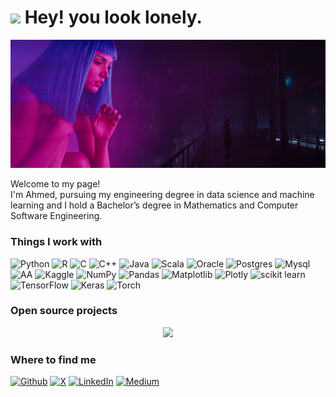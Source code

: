 <h1><img src="https://emojis.slackmojis.com/emojis/images/1531849430/4246/blob-sunglasses.gif?1531849430" width="30"/> Hey! you look lonely.</h1>

<p align="center">
  <img src="assets/Blade_Runner 2049.gif"/>
</p>
<p>Welcome to my page! </br> I'm Ahmed, pursuing my engineering degree in data science and machine learning and I hold a Bachelor’s degree in Mathematics and Computer Software Engineering.

<h3>Things I work with</h3>
<p>
    
  <img alt="Python" src="https://img.shields.io/badge/python-3670A0?style=for-the-badge&logo=python&logoColor=ffdd54"/>
  <img alt="R" src="https://img.shields.io/badge/r-%23276DC3.svg?style=for-the-badge&logo=r&logoColor=white"/> 
  <img alt="C" src="https://img.shields.io/badge/c-%2300599C.svg?style=for-the-badge&logo=c&logoColor=white"/>
  <img alt="C++" src="https://img.shields.io/badge/c++-%2300599C.svg?style=for-the-badge&logo=c%2B%2B&logoColor=white" />
  <img alt="Java" src="https://img.shields.io/badge/java-%23ED8B00.svg?style=for-the-badge&logo=openjdk&logoColor=white" />
  <img alt="Scala" src="https://img.shields.io/badge/scala-%23DC322F.svg?style=for-the-badge&logo=scala&logoColor=white" />
  <img alt="Oracle" src="https://img.shields.io/badge/Oracle-F80000?style=for-the-badge&logo=oracle&logoColor=white" />
  <img alt="Postgres" src="https://img.shields.io/badge/postgres-%23316192.svg?style=for-the-badge&logo=postgresql&logoColor=white"/>
  <img alt="Mysql" src="https://img.shields.io/badge/mysql-4479A1.svg?style=for-the-badge&logo=mysql&logoColor=white"/>
  <img alt="AA" src="https://img.shields.io/badge/Apache%20Airflow-017CEE?style=for-the-badge&logo=Apache%20Airflow&logoColor=white"/>
  <img alt="Kaggle" src="https://img.shields.io/badge/Kaggle-035a7d?style=for-the-badge&logo=kaggle&logoColor=white"/>
  <img alt="NumPy" src="https://img.shields.io/badge/numpy-%23013243.svg?style=for-the-badge&logo=numpy&logoColor=white"/>
  <img alt="Pandas" src="https://img.shields.io/badge/pandas-%23150458.svg?style=for-the-badge&logo=pandas&logoColor=white"/>
  <img alt="Matplotlib" src="https://img.shields.io/badge/Matplotlib-%23ffffff.svg?style=for-the-badge&logo=Matplotlib&logoColor=black"/>
  <img alt="Plotly" src="https://img.shields.io/badge/Plotly-%233F4F75.svg?style=for-the-badge&logo=plotly&logoColor=white"/>
  <img alt="scikit learn" src="https://img.shields.io/badge/scikit--learn-%23F7931E.svg?style=for-the-badge&logo=scikit-learn&logoColor=white"/>
  <img alt="TensorFlow" src="https://img.shields.io/badge/TensorFlow-%23FF6F00.svg?style=for-the-badge&logo=TensorFlow&logoColor=white"/>
  <img alt="Keras" src="https://img.shields.io/badge/Keras-%23D00000.svg?style=for-the-badge&logo=Keras&logoColor=white"/>
  <img alt="Torch" src="https://img.shields.io/badge/PyTorch-%23EE4C2C.svg?style=for-the-badge&logo=PyTorch&logoColor=white"/>

</p>
<h3>Open source projects</h3>
<p align="center">
  <img src="assets/stay_tuned.png"/>
</p>
<h3>Where to find me</h3>
<p><a href="https://github.com/yourkln" target="_blank"><img alt="Github" src="https://img.shields.io/badge/GitHub-%2312100E.svg?&style=for-the-badge&logo=Github&logoColor=white" /></a> <a href="https://twitter.com/ahmed_bendrioua" target="_blank"><img alt="X" src="https://img.shields.io/badge/X-%23000000.svg?style=for-the-badge&logo=X&logoColor=white" /></a> <a href="https://www.linkedin.com/in/ahmedbendrioua" target="_blank"><img alt="LinkedIn" src="https://img.shields.io/badge/linkedin-%230077B5.svg?&style=for-the-badge&logo=linkedin&logoColor=white" /></a> <a href="https://medium.com/@ahmedbendrioua" target="_blank"><img alt="Medium" src="https://img.shields.io/badge/medium-%2312100E.svg?&style=for-the-badge&logo=medium&logoColor=white" /></a>
</p>
<p></p>